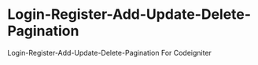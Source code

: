 # Login-Register-Add-Update-Delete-Pagination
Login-Register-Add-Update-Delete-Pagination For Codeigniter
